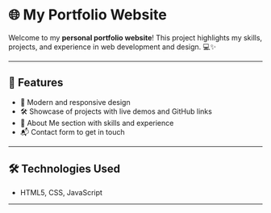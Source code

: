 # 🌐 My Portfolio Website

Welcome to my **personal portfolio website**! This project highlights my skills, projects, and experience in web development and design. 💻✨

---

## 🚀 Features

- 🎨 Modern and responsive design  
- 🛠 Showcase of projects with live demos and GitHub links  
- 👤 About Me section with skills and experience  
- 📬 Contact form to get in touch  

---

## 🛠 Technologies Used

- HTML5, CSS, JavaScript

---


